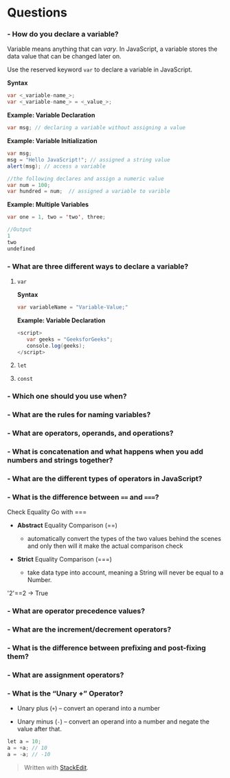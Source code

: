 # Questions
### **-    How do you declare a variable?**

Variable means anything that can *vary*. 
In JavaScript, a variable stores the data value that can be changed later on.

Use the reserved keyword `var` to declare a variable in JavaScript.

**Syntax**
   
 ``` java
 var <_variable-name_>;
 var <_variable-name_> = <_value_>;
```

   **Example: Variable Declaration**
   ```java
var msg; // declaring a variable without assigning a value
```

**Example: Variable Initialization**
```java
var msg; 
msg = "Hello JavaScript!"; // assigned a string value
alert(msg); // access a variable

//the following declares and assign a numeric value
var num = 100; 
var hundred = num;  // assigned a variable to varible
```
**Example: Multiple Variables**

```java
var one = 1, two = 'two', three;

//Output
1
two
undefined
```

### **-   What are three different ways to declare a variable?**
1. ```var```
	
	**Syntax**
	   
	 ``` java
	 var variableName = "Variable-Value;"
	```

	**Example: Variable Declaration**
	
	 ```java
	<script>
	    var geeks = "GeeksforGeeks";
	    console.log(geeks);
	</script>
	```

3. ```let```
4. ```const```

### **-   Which one should you use when?**


### **-   What are the rules for naming variables?**


### **-   What are operators, operands, and operations?**


### **-   What is concatenation and what happens when you add numbers and strings together?**


### **-   What are the different types of operators in JavaScript?**
### **-   What is the difference between  `==`  and  `===`?**

Check Equality
Go with ===

- **Abstract** Equality Comparison (==) 
	- automatically convert the types of the two values behind the scenes and only then will it make the actual comparison check

- **Strict** Equality Comparison (===)
	 - take data type into account, meaning a String will never be equal to a Number.

'2'==2 -> True


### **-   What are operator precedence values?**
### **-   What are the increment/decrement operators?**
### **-   What is the difference between prefixing and post-fixing them?**
### **-   What are assignment operators?**
### **-   What is the “Unary +” Operator?**
-   Unary plus (`+`) – convert an operand into a number

-   Unary minus (`-`) – convert an operand into a number and negate the value after that.

```java
let a = 10; 
a = +a; // 10 
a = -a; // -10
```

> Written with [StackEdit](https://stackedit.io/).
<!--stackedit_data:
eyJoaXN0b3J5IjpbMTE4MTI3MDkyXX0=
-->